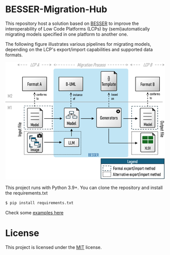 # BESSER-Migration-Hub

This repository host a solution based on [BESSER](https://github.com/BESSER-PEARL/BESSER.git) to improve the interoperability of Low Code Platforms (LCPs) by (semi)automatically migrating models specified in one platform to another one.

The following figure illustrates various pipelines for migrating models, depending on the LCP's export/import capabilities and supported data formats.

<div align="center">
  <img src="figs/overview.png" alt="Research domain model" width="700"/>
</div>

This project runs with Python 3.9+. You can clone the repository and install the requirements.txt

```bash
$ pip install requirements.txt
```

Check some [examples here](examples)



# License

This project is licensed under the [MIT](LICENSE) license.